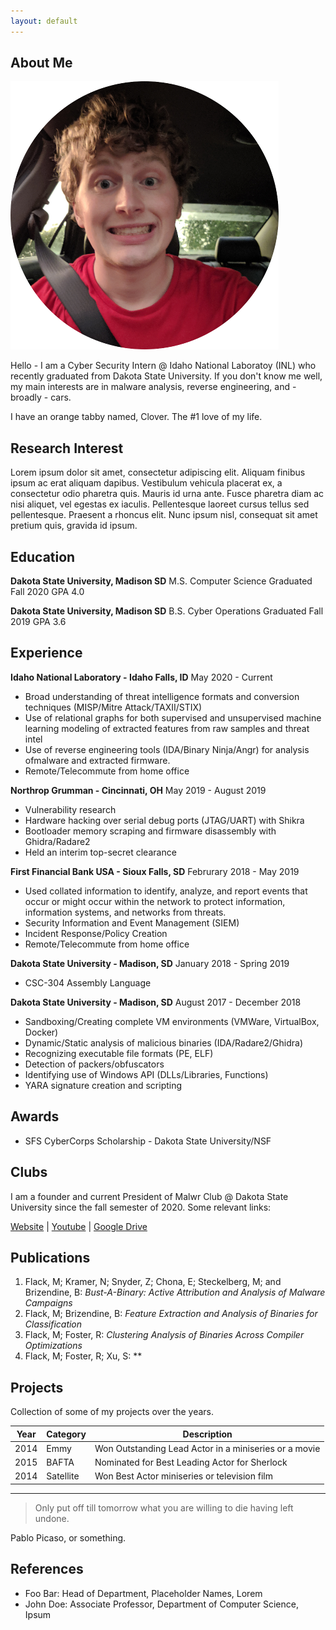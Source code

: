 ```yaml
---
layout: default
---
```


## About Me

<img class="profile-picture" src="profile.png">

Hello - I am a Cyber Security Intern @ Idaho National Laboratoy (INL) who recently graduated from Dakota State University. If you don't know me well, my main interests are in malware analysis, reverse engineering, and - broadly - cars.

I have an orange tabby named, Clover. The #1 love of my life.

## Research Interest

Lorem ipsum dolor sit amet, consectetur adipiscing elit. Aliquam finibus ipsum ac erat aliquam dapibus. Vestibulum vehicula placerat ex, a consectetur odio pharetra quis. Mauris id urna ante. Fusce pharetra diam ac nisi aliquet, vel egestas ex iaculis. Pellentesque laoreet cursus tellus sed pellentesque. Praesent a rhoncus elit. Nunc ipsum nisl, consequat sit amet pretium quis, gravida id ipsum.

## Education

**Dakota State University, Madison SD**
M.S. Computer Science
Graduated Fall 2020
GPA 4.0

**Dakota State University, Madison SD**
B.S. Cyber Operations
Graduated Fall 2019
GPA 3.6

## Experience

**Idaho National Laboratory - Idaho Falls, ID**
May 2020 - Current
* Broad understanding of threat intelligence formats and conversion techniques (MISP/Mitre Attack/TAXII/STIX)
* Use of relational graphs for both supervised and unsupervised machine learning modeling of extracted features from raw samples and threat intel
* Use of reverse engineering tools (IDA/Binary Ninja/Angr) for analysis ofmalware and extracted firmware.
* Remote/Telecommute from home office

**Northrop Grumman - Cincinnati, OH**
May 2019 - August 2019
* Vulnerability research
* Hardware hacking over serial debug ports (JTAG/UART) with Shikra
* Bootloader memory scraping and firmware disassembly with Ghidra/Radare2
* Held an interim top-secret clearance

**First Financial Bank USA - Sioux Falls, SD**
Februrary 2018 - May 2019
* Used collated information to identify, analyze, and report events that occur or might occur within the network to protect information, information systems, and networks from threats.
* Security Information and Event Management (SIEM)
* Incident Response/Policy Creation
* Remote/Telecommute from home office

**Dakota State University - Madison, SD**
January 2018 - Spring 2019
* CSC-304 Assembly Language

**Dakota State University - Madison, SD**
August 2017 - December 2018
* Sandboxing/Creating complete VM environments (VMWare, VirtualBox, Docker)
* Dynamic/Static analysis of malicious binaries (IDA/Radare2/Ghidra)
* Recognizing executable file formats (PE, ELF)
* Detection of packers/obfuscators
* Identifying use of Windows API (DLLs/Libraries, Functions)
* YARA signature creation and scripting

## Awards

* SFS CyberCorps Scholarship - Dakota State University/NSF

## Clubs

I am a founder and current President of Malwr Club @ Dakota State University since the fall semester of 2020. Some relevant links:

[Website](https://malwr.club) | [Youtube](https://youtube.malwr.club) | [Google Drive](https://drive.malwr.club) 


## Publications

1. Flack, M; Kramer, N; Snyder, Z; Chona, E; Steckelberg, M; and Brizendine, B: *Bust-A-Binary: Active Attribution and Analysis of Malware Campaigns*
2. Flack, M; Brizendine, B: *Feature Extraction and Analysis of Binaries for Classification*
3. Flack, M; Foster, R: *Clustering Analysis of Binaries Across Compiler Optimizations*
4. Flack, M; Foster, R; Xu, S: **

## Projects

Collection of some of my projects over the years.

Year | Category  | Description
-----|-----------|------------
2014 | Emmy      | Won Outstanding Lead Actor in a miniseries or a movie
2015 | BAFTA     | Nominated for Best Leading Actor for Sherlock
2014 | Satellite | Won Best Actor miniseries or television film

---

> Only put off till tomorrow what you are willing to die having left undone.

Pablo Picaso, or something.

## References

* Foo Bar: Head of Department, Placeholder Names, Lorem
* John Doe: Associate Professor, Department of Computer Science, Ipsum
